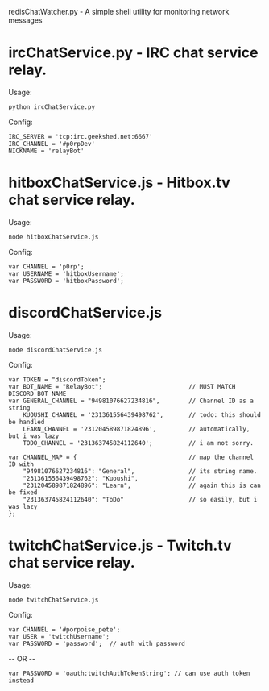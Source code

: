 redisChatWatcher.py - A simple shell utility for monitoring network messages


# ircChatService.py - IRC chat service relay.

Usage:
```
python ircChatService.py
```

Config:
```
IRC_SERVER = 'tcp:irc.geekshed.net:6667'
IRC_CHANNEL = '#p0rpDev'
NICKNAME = 'relayBot'
```

# hitboxChatService.js - Hitbox.tv chat service relay.

Usage:
```
node hitboxChatService.js
```

Config:
```
var CHANNEL = 'p0rp';
var USERNAME = 'hitboxUsername';
var PASSWORD = 'hitboxPassword';
```

# discordChatService.js

Usage:
```
node discordChatService.js
```

Config:
```
var TOKEN = "discordToken";
var BOT_NAME = "RelayBot";                        // MUST MATCH DISCORD BOT NAME
var GENERAL_CHANNEL = "94981076627234816",        // Channel ID as a string
    KUOUSHI_CHANNEL = '231361556439498762',       // todo: this should be handled
    LEARN_CHANNEL = '231204589871824896',         // automatically, but i was lazy
    TODO_CHANNEL = '231363745824112640';          // i am not sorry.

var CHANNEL_MAP = {                               // map the channel ID with
    "94981076627234816": "General",               // its string name.
    "231361556439498762": "Kuoushi",              //
    "231204589871824896": "Learn",                // again this is can be fixed
    "231363745824112640": "ToDo"                  // so easily, but i was lazy
};
```

# twitchChatService.js - Twitch.tv chat service relay.
Usage:
```
node twitchChatService.js
```

Config:
```
var CHANNEL = '#porpoise_pete';
var USER = 'twitchUsername';
var PASSWORD = 'password';  // auth with password
```
-- OR --
```
var PASSWORD = 'oauth:twitchAuthTokenString'; // can use auth token instead
```